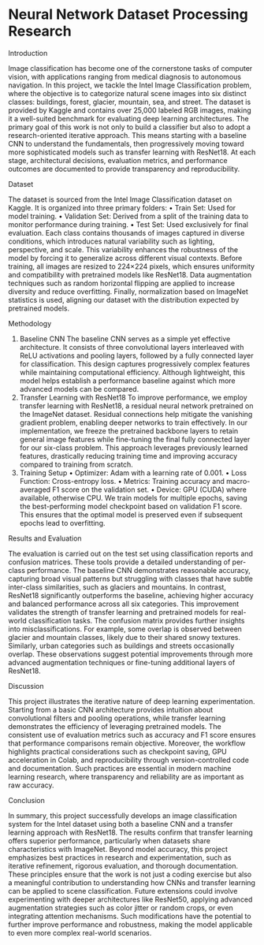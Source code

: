 # Neural Network Dataset Processing Research

Introduction

Image classification has become one of the cornerstone tasks of computer vision, with applications ranging from medical diagnosis to autonomous navigation. In this project, we tackle the Intel Image Classification problem, where the objective is to categorize natural scene images into six distinct classes: buildings, forest, glacier, mountain, sea, and street. The dataset is provided by Kaggle and contains over 25,000 labeled RGB images, making it a well-suited benchmark for evaluating deep learning architectures.
The primary goal of this work is not only to build a classifier but also to adopt a research-oriented iterative approach. This means starting with a baseline CNN to understand the fundamentals, then progressively moving toward more sophisticated models such as transfer learning with ResNet18. At each stage, architectural decisions, evaluation metrics, and performance outcomes are documented to provide transparency and reproducibility.

Dataset

The dataset is sourced from the Intel Image Classification dataset on Kaggle. It is organized into three primary folders:
•	Train Set: Used for model training.
•	Validation Set: Derived from a split of the training data to monitor performance during training.
•	Test Set: Used exclusively for final evaluation.
Each class contains thousands of images captured in diverse conditions, which introduces natural variability such as lighting, perspective, and scale. This variability enhances the robustness of the model by forcing it to generalize across different visual contexts.
Before training, all images are resized to 224×224 pixels, which ensures uniformity and compatibility with pretrained models like ResNet18. Data augmentation techniques such as random horizontal flipping are applied to increase diversity and reduce overfitting. Finally, normalization based on ImageNet statistics is used, aligning our dataset with the distribution expected by pretrained models.

 Methodology
 
1. Baseline CNN
The baseline CNN serves as a simple yet effective architecture. It consists of three convolutional layers interleaved with ReLU activations and pooling layers, followed by a fully connected layer for classification. This design captures progressively complex features while maintaining computational efficiency. Although lightweight, this model helps establish a performance baseline against which more advanced models can be compared.
2. Transfer Learning with ResNet18
To improve performance, we employ transfer learning with ResNet18, a residual neural network pretrained on the ImageNet dataset. Residual connections help mitigate the vanishing gradient problem, enabling deeper networks to train effectively. In our implementation, we freeze the pretrained backbone layers to retain general image features while fine-tuning the final fully connected layer for our six-class problem. This approach leverages previously learned features, drastically reducing training time and improving accuracy compared to training from scratch.
3. Training Setup
•	Optimizer: Adam with a learning rate of 0.001.
•	Loss Function: Cross-entropy loss.
•	Metrics: Training accuracy and macro-averaged F1 score on the validation set.
•	Device: GPU (CUDA) where available, otherwise CPU.
We train models for multiple epochs, saving the best-performing model checkpoint based on validation F1 score. This ensures that the optimal model is preserved even if subsequent epochs lead to overfitting.

 Results and Evaluation
 
The evaluation is carried out on the test set using classification reports and confusion matrices. These tools provide a detailed understanding of per-class performance.
The baseline CNN demonstrates reasonable accuracy, capturing broad visual patterns but struggling with classes that have subtle inter-class similarities, such as glaciers and mountains. In contrast, ResNet18 significantly outperforms the baseline, achieving higher accuracy and balanced performance across all six categories. This improvement validates the strength of transfer learning and pretrained models for real-world classification tasks.
The confusion matrix provides further insights into misclassifications. For example, some overlap is observed between glacier and mountain classes, likely due to their shared snowy textures. Similarly, urban categories such as buildings and streets occasionally overlap. These observations suggest potential improvements through more advanced augmentation techniques or fine-tuning additional layers of ResNet18.

 Discussion
 
This project illustrates the iterative nature of deep learning experimentation. Starting from a basic CNN architecture provides intuition about convolutional filters and pooling operations, while transfer learning demonstrates the efficiency of leveraging pretrained models. The consistent use of evaluation metrics such as accuracy and F1 score ensures that performance comparisons remain objective.
Moreover, the workflow highlights practical considerations such as checkpoint saving, GPU acceleration in Colab, and reproducibility through version-controlled code and documentation. Such practices are essential in modern machine learning research, where transparency and reliability are as important as raw accuracy.


Conclusion

In summary, this project successfully develops an image classification system for the Intel dataset using both a baseline CNN and a transfer learning approach with ResNet18. The results confirm that transfer learning offers superior performance, particularly when datasets share characteristics with ImageNet.
Beyond model accuracy, this project emphasizes best practices in research and experimentation, such as iterative refinement, rigorous evaluation, and thorough documentation. These principles ensure that the work is not just a coding exercise but also a meaningful contribution to understanding how CNNs and transfer learning can be applied to scene classification.
Future extensions could involve experimenting with deeper architectures like ResNet50, applying advanced augmentation strategies such as color jitter or random crops, or even integrating attention mechanisms. Such modifications have the potential to further improve performance and robustness, making the model applicable to even more complex real-world scenarios.

